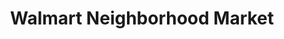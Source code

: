 ---
title: "Walmart Neighborhood Market"
url: /bakersfield/walmart-neighborhood-market-calloway-drive/
shop: Supermarkt
---